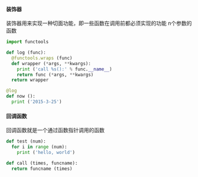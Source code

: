 #### 装饰器
装饰器用来实现一种切面功能，即一些函数在调用前都必须实现的功能
n个参数的函数
```python
import functools

def log (func):
  @functools.wraps (func)
  def wrapper (*args, **kwargs):
    print ('call %s():' % func.__name__)
    return func (*args, **kwargs)
  return wrapper

@log
def now ():
  print ('2015-3-25')
```

#### 回调函数
回调函数就是一个通过函数指针调用的函数
```python
def test (num):
  for i in range (num):
    print ('hello, world')

def call (times, funcname):
  return funcname (times)
```
